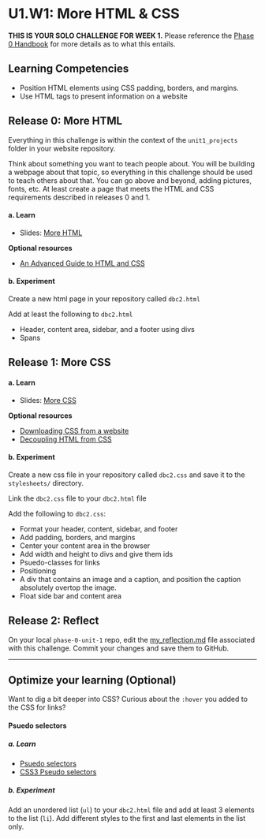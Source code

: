 # U1.W1: More HTML & CSS

**THIS IS YOUR SOLO CHALLENGE FOR WEEK 1.** Please reference the [Phase 0 Handbook](https://github.com/Devbootcamp/phase-0-handbook/) for more details as to what this entails.

## Learning Competencies
- Position HTML elements using CSS padding, borders, and
   margins.
- Use HTML tags to present information on a website


 
## Release 0: More HTML

Everything in this challenge is within the context of the `unit1_projects` folder in your website repository.

Think about something you want to teach people about. You will be building a webpage about that topic, so everything in this challenge should be used to teach others about that. You can go above and beyond, adding pictures, fonts, etc. At least create a page that meets the HTML and CSS requirements described in releases 0 and 1.

#### a. Learn

* Slides: [More HTML](http://girldevelopit.github.io/gdi-core-intermediate-html-css/class3.html#/)

**Optional resources**

* [An Advanced Guide to HTML and CSS](http://learn.shayhowe.com/) 

#### b. Experiment
Create a new html page in your repository called `dbc2.html`

Add at least the following to `dbc2.html`

* Header, content area, sidebar, and a footer using divs 
* Spans


## Release 1: More CSS

#### a. Learn

* Slides: [More CSS](http://girldevelopit.github.io/gdi-core-intermediate-html-css/class4.html#/)

**Optional resources**

- [Downloading CSS from a website](http://www.cssbasics.com/download-css-styles-from-a-website/)
- [Decoupling HTML from CSS](http://coding.smashingmagazine.com/2012/04/20/decoupling-html-from-css/)


#### b. Experiment
Create a new css file in your repository called `dbc2.css` and save it to the `stylesheets/` directory.

Link the `dbc2.css` file to your `dbc2.html` file

Add the following to `dbc2.css`:

* Format your header, content, sidebar, and footer
* Add padding, borders, and margins
* Center your content area in the browser
* Add width and height to divs and give them ids
* Psuedo-classes for links
* Positioning
* A div that contains an image and a caption, and position the caption absolutely overtop the image.
* Float side bar and content area


## Release 2: Reflect
On your local `phase-0-unit-1` repo, edit the [my_reflection.md](my_reflection.md) file associated with this challenge. Commit your changes and save them to GitHub. 

<hr>

## Optimize your learning (Optional)
Want to dig a bit deeper into CSS? Curious about the `:hover` you added
to the CSS for links? 

#### Psuedo selectors

##### a. Learn

* [Psuedo selectors](http://css-tricks.com/pseudo-class-selectors/)
* [CSS3 Pseudo selectors](http://coding.smashingmagazine.com/2011/03/30/how-to-use-css3-pseudo-classes/)

##### b. Experiment
Add an unordered list (`ul`) to your `dbc2.html` file and add at least 3
elements to the list (`li`).  Add different styles to the first and last elements
in the list only.

